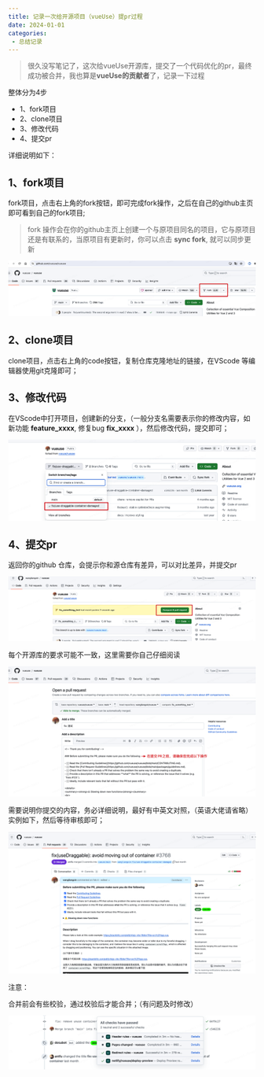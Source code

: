 ```yaml
---
title: 记录一次给开源项目（vueUse）提pr过程
date: 2024-01-01
categories: 
 - 总结记录
---
```

<Boxx type='tip' />

> 很久没写笔记了，这次给vueUse开源库，提交了一个代码优化的pr，最终成功被合并，我也算是**vueUse的贡献者**了，记录一下过程

整体分为4步

- 1、fork项目
- 2、clone项目
- 3、修改代码
- 4、提交pr

详细说明如下：

## 1、fork项目

fork项目，点击右上角的fork按钮，即可完成fork操作，之后在自己的github主页即可看到自己的fork项目;
> fork 操作会在你的github主页上创建一个与原项目同名的项目，它与原项目还是有联系的，当原项目有更新时，你可以点击 **sync fork**, 就可以同步更新

![](../../img/2024/vueUse.png)

## 2、clone项目

clone项目，点击右上角的code按钮，复制仓库克隆地址的链接，在VScode 等编辑器使用git克隆即可；

## 3、修改代码

在VScode中打开项目，创建新的分支，（一般分支名需要表示你的修改内容，如新功能 **feature_xxxx**, 修复bug **fix_xxxx** ），然后修改代码，提交即可；

![](../../img/2024/vueUse2.png)

## 4、提交pr

返回你的github 仓库，会提示你和源仓库有差异，可以对比差异，并提交pr

![](../../img/2024/vueUse3.png)

每个开源库的要求可能不一致，这里需要你自己仔细阅读

![](../../img/2024/vueUse4.png)

需要说明你提交的内容，务必详细说明，最好有中英文对照，（英语大佬请省略）实例如下，然后等待审核即可；

![](../../img/2024/vueUse5.png)

注意：

合并前会有些校验，通过校验后才能合并；（有问题及时修改）

![](../../img/2024/vueUse6.png)


